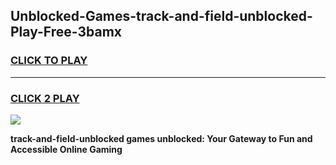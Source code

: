 
## Unblocked-Games-track-and-field-unblocked-Play-Free-3bamx
<h3>
<a href="https://premium76.site?title=track-and-field-unblocked&ref=23A">CLICK TO PLAY</a></h3>
<hr>

<h3>
<a href="https://premium76.site?title=track-and-field-unblocked&ref=23A">CLICK 2 PLAY</a>
  
</h3>

<a href="https://premium76.site?title=track-and-field-unblocked&ref=23A"><img src="https://clearcache.store/games.png"></a>


**track-and-field-unblocked games unblocked: Your Gateway to Fun and Accessible Online Gaming**
